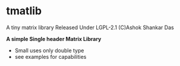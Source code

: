 # tmatlib
A tiny matrix library
Released Under LGPL-2.1 
(C)Ashok Shankar Das 

**A simple Single header Matrix Library**

- Small uses only double type
- see examples for capabilities

